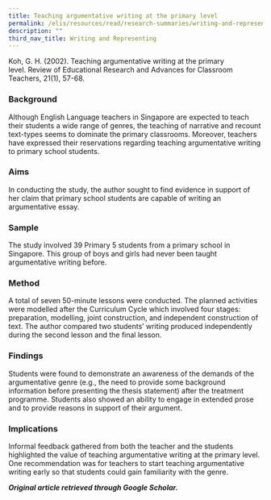 ```yaml
---
title: Teaching argumentative writing at the primary level
permalink: /elis/resources/read/research-summaries/writing-and-representing/argumentative-writing-primary-level/
description: ""
third_nav_title: Writing and Representing
---
```

Koh, G. H. (2002). Teaching argumentative writing at the primary level. Review of Educational Research and Advances for Classroom Teachers, 21(1), 57-68.

### Background

Although English Language teachers in Singapore are expected to teach their students a wide range of genres, the teaching of narrative and recount text-types seems to dominate the primary classrooms. Moreover, teachers have expressed their reservations regarding teaching argumentative writing to primary school students.

### Aims

In conducting the study, the author sought to find evidence in support of her claim that primary school students are capable of writing an argumentative essay.

### Sample

The study involved 39 Primary 5 students from a primary school in Singapore. This group of boys and girls had never been taught argumentative writing before.

### Method

A total of seven 50-minute lessons were conducted. The planned activities were modelled after the Curriculum Cycle which involved four stages: preparation, modelling, joint construction, and independent construction of text. The author compared two students’ writing produced independently during the second lesson and the final lesson.

### Findings

Students were found to demonstrate an awareness of the demands of the argumentative genre (e.g., the need to provide some background information before presenting the thesis statement) after the treatment programme. Students also showed an ability to engage in extended prose and to provide reasons in support of their argument.

### Implications

Informal feedback gathered from both the teacher and the students highlighted the value of teaching argumentative writing at the primary level. One recommendation was for teachers to start teaching argumentative writing early so that students could gain familiarity with the genre.

_**Original article retrieved through Google Scholar.**_  
